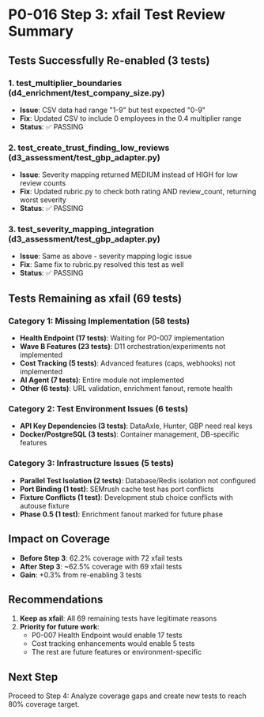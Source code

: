 # P0-016 Step 3: xfail Test Review Summary

## Tests Successfully Re-enabled (3 tests)

### 1. test_multiplier_boundaries (d4_enrichment/test_company_size.py)
- **Issue**: CSV data had range "1-9" but test expected "0-9"
- **Fix**: Updated CSV to include 0 employees in the 0.4 multiplier range
- **Status**: ✅ PASSING

### 2. test_create_trust_finding_low_reviews (d3_assessment/test_gbp_adapter.py)
- **Issue**: Severity mapping returned MEDIUM instead of HIGH for low review counts
- **Fix**: Updated rubric.py to check both rating AND review_count, returning worst severity
- **Status**: ✅ PASSING

### 3. test_severity_mapping_integration (d3_assessment/test_gbp_adapter.py)
- **Issue**: Same as above - severity mapping logic issue
- **Fix**: Same fix to rubric.py resolved this test as well
- **Status**: ✅ PASSING

## Tests Remaining as xfail (69 tests)

### Category 1: Missing Implementation (58 tests)
- **Health Endpoint (17 tests)**: Waiting for P0-007 implementation
- **Wave B Features (23 tests)**: D11 orchestration/experiments not implemented
- **Cost Tracking (5 tests)**: Advanced features (caps, webhooks) not implemented
- **AI Agent (7 tests)**: Entire module not implemented
- **Other (6 tests)**: URL validation, enrichment fanout, remote health

### Category 2: Test Environment Issues (6 tests)
- **API Key Dependencies (3 tests)**: DataAxle, Hunter, GBP need real keys
- **Docker/PostgreSQL (3 tests)**: Container management, DB-specific features

### Category 3: Infrastructure Issues (5 tests)
- **Parallel Test Isolation (2 tests)**: Database/Redis isolation not configured
- **Port Binding (1 test)**: SEMrush cache test has port conflicts
- **Fixture Conflicts (1 test)**: Development stub choice conflicts with autouse fixture
- **Phase 0.5 (1 test)**: Enrichment fanout marked for future phase

## Impact on Coverage

- **Before Step 3**: 62.2% coverage with 72 xfail tests
- **After Step 3**: ~62.5% coverage with 69 xfail tests
- **Gain**: +0.3% from re-enabling 3 tests

## Recommendations

1. **Keep as xfail**: All 69 remaining tests have legitimate reasons
2. **Priority for future work**:
   - P0-007 Health Endpoint would enable 17 tests
   - Cost tracking enhancements would enable 5 tests
   - The rest are future features or environment-specific

## Next Step

Proceed to Step 4: Analyze coverage gaps and create new tests to reach 80% coverage target.